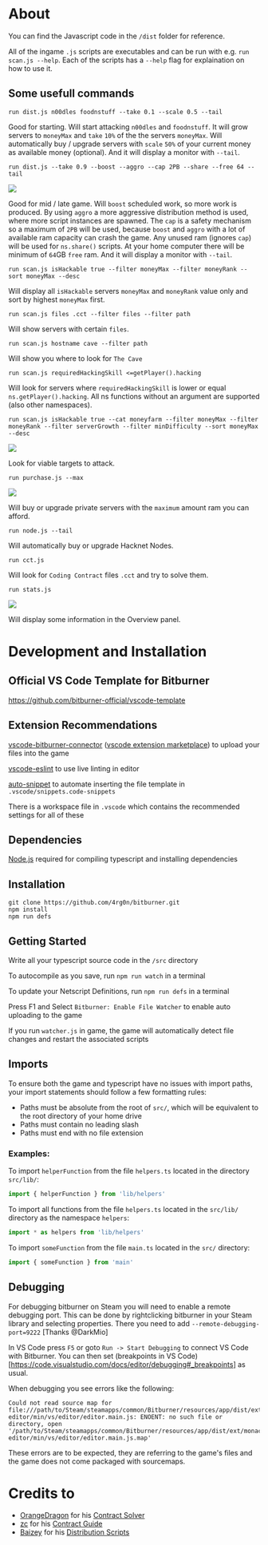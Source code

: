 
# About

You can find the Javascript code in the `/dist` folder for reference.

All of the ingame `.js` scripts are executables and can be run with e.g. `run scan.js --help`.
Each of the scripts has a `--help` flag for explaination on how to use it.

## Some usefull commands

```
run dist.js n00dles foodnstuff --take 0.1 --scale 0.5 --tail
```

Good for starting.
Will start attacking `n00dles` and `foodnstuff`. 
It will grow servers to `moneyMax` and `take` `10%` of the the servers `moneyMax`.
Will automatically buy / upgrade servers with `scale` `50%` of your current money as available money (optional).
And it will display a monitor with `--tail`.

```
run dist.js --take 0.9 --boost --aggro --cap 2PB --share --free 64 --tail
```

![](doc/dist_example.png)

Good for mid / late game.
Will `boost` scheduled work, so more work is produced.
By using `aggro` a more aggressive distribution method is used, where more script instances are spawned. 
The `cap` is a safety mechanism so a maximum of `2PB` will be used, because `boost` and `aggro` with a lot of available ram capacity can crash the game.
Any unused ram (ignores `cap`) will be used for `ns.share()` scripts.
At your home computer there will be minimum of `64`GB `free` ram. 
And it will display a monitor with `--tail`.

```
run scan.js isHackable true --filter moneyMax --filter moneyRank --sort moneyMax --desc
```

Will display all `isHackable` servers `moneyMax` and `moneyRank` value only and sort by highest `moneyMax` first.

```
run scan.js files .cct --filter files --filter path
```

Will show servers with certain `files`.

```
run scan.js hostname cave --filter path
```

Will show you where to look for `The Cave`

```
run scan.js requiredHackingSkill <=getPlayer().hacking
```

Will look for servers where `requiredHackingSkill` is lower or equal `ns.getPlayer().hacking`.
All ns functions without an argument are supported (also other namespaces). 

```
run scan.js isHackable true --cat moneyfarm --filter moneyMax --filter moneyRank --filter serverGrowth --filter minDifficulty --sort moneyMax --desc
```

![](doc/scan_example.png)

Look for viable targets to attack.

```
run purchase.js --max
```

![](doc/purchase_prompt.png)

Will buy or upgrade private servers with the `maximum` amount ram you can afford.

```
run node.js --tail
```

Will automatically buy or upgrade Hacknet Nodes.

```
run cct.js
```

Will look for `Coding Contract` files `.cct` and try to solve them.

```
run stats.js
```

![](doc/stats_example.png)

Will display some information in the Overview panel.

# Development and Installation

## Official VS Code Template for Bitburner

https://github.com/bitburner-official/vscode-template

## Extension Recommendations
[vscode-bitburner-connector](https://github.com/bitburner-official/bitburner-vscode) ([vscode extension marketplace](https://marketplace.visualstudio.com/items?itemName=bitburner.bitburner-vscode-integration)) to upload your files into the game

[vscode-eslint](https://marketplace.visualstudio.com/items?itemName=dbaeumer.vscode-eslint) to use live linting in editor

[auto-snippet](https://marketplace.visualstudio.com/items?itemName=Gruntfuggly.auto-snippet) to automate inserting the file template in `.vscode/snippets.code-snippets`

There is a workspace file in `.vscode` which contains the recommended settings for all of these

## Dependencies
[Node.js](https://nodejs.org/en/download/) required for compiling typescript and installing dependencies

## Installation
```
git clone https://github.com/4rg0n/bitburner.git
npm install
npm run defs
```

## Getting Started
Write all your typescript source code in the `/src` directory

To autocompile as you save, run `npm run watch` in a terminal

To update your Netscript Definitions, run `npm run defs` in a terminal

Press F1 and Select `Bitburner: Enable File Watcher` to enable auto uploading to the game

If you run `watcher.js` in game, the game will automatically detect file changes and restart the associated scripts

## Imports
To ensure both the game and typescript have no issues with import paths, your import statements should follow a few formatting rules:

 * Paths must be absolute from the root of `src/`, which will be equivalent to the root directory of your home drive
 * Paths must contain no leading slash
 * Paths must end with no file extension

 ### Examples:

To import `helperFunction` from the file `helpers.ts` located in the directory `src/lib/`: 

```js
import { helperFunction } from 'lib/helpers'
```

To import all functions from the file `helpers.ts` located in the `src/lib/` directory as the namespace `helpers`:

```js
import * as helpers from 'lib/helpers'
```

To import `someFunction` from the file `main.ts` located in the `src/` directory:

```js
import { someFunction } from 'main'
```

## Debugging

For debugging bitburner on Steam you will need to enable a remote debugging port. This can be done by rightclicking bitburner in your Steam library and selecting properties. There you need to add `--remote-debugging-port=9222` [Thanks @DarkMio]

In VS Code press `F5` or goto `Run -> Start Debugging` to connect VS Code with Bitburner.
You can then set (breakpoints in VS Code)[https://code.visualstudio.com/docs/editor/debugging#_breakpoints] as usual.

When debugging you see errors like the following:

```
Could not read source map for file:///path/to/Steam/steamapps/common/Bitburner/resources/app/dist/ext/monaco-editor/min/vs/editor/editor.main.js: ENOENT: no such file or directory, open '/path/to/Steam/steamapps/common/Bitburner/resources/app/dist/ext/monaco-editor/min/vs/editor/editor.main.js.map'
```

These errors are to be expected, they are referring to the game's files and the game does not come packaged with sourcemaps.

# Credits to

* [OrangeDragon](https://github.com/OrangeDrangon) for his [Contract Solver](https://gist.github.com/OrangeDrangon/8a08d2d7d425fddd2558e1c0c5fae78b)
* [zc](https://steamcommunity.com/profiles/76561198062278367) for his [Contract Guide](https://steamcommunity.com/sharedfiles/filedetails/?id=2712741294/)
* [Baizey](https://github.com/Baizey) for his [Distribution Scripts](https://github.com/Baizey/BitBurner/tree/master/old)  